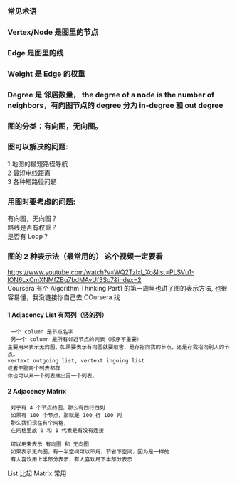 ### 常见术语
### Vertex/Node 是图里的节点  
### Edge 是图里的线  
### Weight 是 Edge 的权重  
### Degree 是 邻居数量， the degree of a node is the number of neighbors，有向图节点的 degree 分为 in-degree 和 out degree

### 图的分类：有向图，无向图。


### 图可以解决的问题:  
  1 地图的最短路径导航  
  2 最短电线距离  
  3 各种短路径问题  


### 用图时要考虑的问题:
  有向图，无向图？  
  路线是否有权重？  
  是否有 Loop？  
  

### 图的 2 种表示法（最常用的） 这个视频一定要看
https://www.youtube.com/watch?v=WQ2Tzlxl_Xo&list=PLSVu1-lON6LxCmXNMfZBq7bdMAvUf3Sc7&index=2  
Coursera 有个 Algorithm Thinking Part1 的第一周里也讲了图的表示方法, 也很容易懂，我没链接你自己去 COursera 找  

#### 1 Adjacency List 有两列（竖的列）
     一个 column 是节点名字  
     另一个 column 是所有邻近节点的列表（顺序不重要）  
    主要用来表示无向图，如果要表示有向图就要取舍，是存指向我的节点，还是存我指向别人的节点。  
    vertext outgoing list, vertext ingoing list  
    或者干脆两个列表都存  
    你也可以从一个列表推出另一个列表。  
    

#### 2 Adjacency  Matrix
     对于有 4 个节点的图，那么有四行四列  
     如果有 100 个节点，那就是 100 行 100 列  
     那么我们现在有个网格，  
     在网格里放 0 和 1 代表是有没有连接  
    
     可以用来表示 有向图 和 无向图  
     如果表示无向图，有一半空间可以不用，节省下空间，因为是一样的  
     有人喜欢用上半部分表示，有人喜欢用下半部分表示


List 比起 Matrix 常用  



















